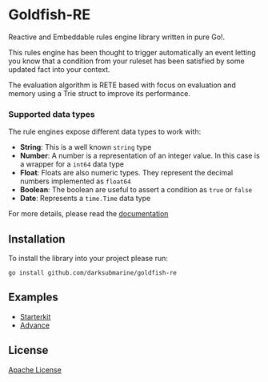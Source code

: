 # Goldfish-RE

Reactive and Embeddable rules engine library written in pure Go!.

This rules engine has been thought to trigger automatically an event letting you know that
a condition from your ruleset has been satisfied by some updated fact into your context.

The evaluation algorithm is RETE based with focus on evaluation and memory using a Trie struct to improve its performance.

### Supported data types
The rule engines expose different data types to work with:

- **String**: This is a well known `string` type
- **Number**: A number is a representation of an integer value. In this case is a wrapper for a `int64` data type
- **Float**: Floats are also numeric types. They represent the decimal numbers implemented as `float64`
- **Boolean**: The boolean are useful to assert a condition as `true` or `false`
- **Date**: Represents a `time.Time` data type

For more details, please read the [documentation](https://darksubmarine.com/docs/goldfish-re)

## Installation
To install the library into your project please run:

```text
go install github.com/darksubmarine/goldfish-re
```

## Examples
 
 - [Starterkit](https://github.com/darksubmarine/goldfish-re/tree/master/examples/starterkit)
 - [Advance](https://github.com/darksubmarine/goldfish-re/tree/master/examples/advance)


## License

[Apache License](LICENSE)